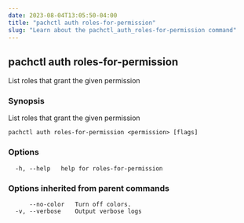 ```yaml
---
date: 2023-08-04T13:05:50-04:00
title: "pachctl auth roles-for-permission"
slug: "Learn about the pachctl_auth_roles-for-permission command"
---
```


## pachctl auth roles-for-permission

List roles that grant the given permission

### Synopsis

List roles that grant the given permission

```
pachctl auth roles-for-permission <permission> [flags]
```

### Options

```
  -h, --help   help for roles-for-permission
```

### Options inherited from parent commands

```
      --no-color   Turn off colors.
  -v, --verbose    Output verbose logs
```